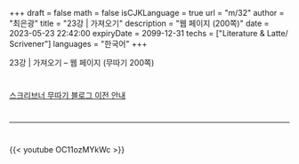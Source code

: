 +++
draft = false
math = false
isCJKLanguage = true
url = "m/32"
author = "최은광"
title = "23강 | 가져오기"
description = "웹 페이지 (200쪽)"
date = 2023-05-23 22:42:00
expiryDate = 2099-12-31
techs = ["Literature & Latte/ Scrivener"]
languages = "한국어"
+++

23강 | 가져오기 – 웹 페이지 (무따기 200쪽)

<!--more--> 

#

[스크리브너 무따기 블로그 이전 안내](../../docs/scrivener/newsroom/scrivener-notice-01/)

#

---

#

{{< youtube OC11ozMYkWc >}}

#